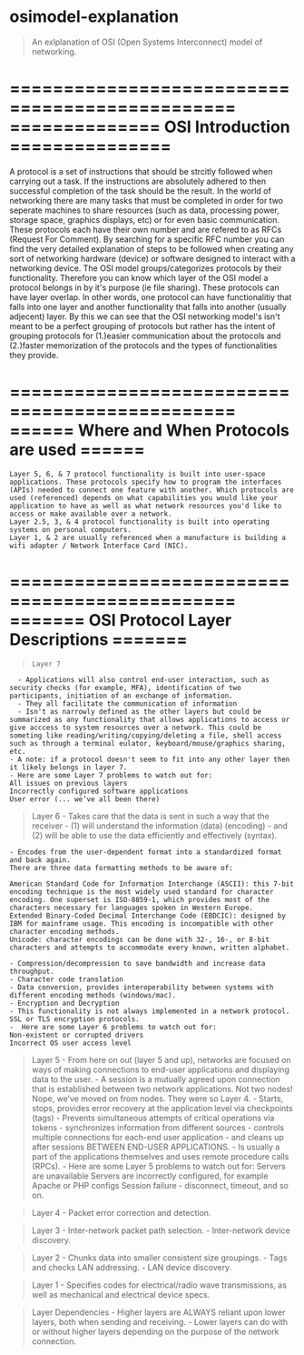 # osimodel-explanation

> An exlplanation of OSI (Open Systems Interconnect) model of networking.


===============================================
============== OSI Introduction ===============
===============================================

A protocol is a set of instructions that should be strcitly followed when carrying out a task. If the instructions are absolutely adhered to then successful completion of the task should be the result. In the world of networking there are many tasks that must be completed in order for two seperate machines to share resources (such as data, processing power, storage space, graphics displays, etc) or for even basic communication. These protocols each have their own number and are refered to as RFCs (Request For Comment). By searching for a specific RFC number you can find the very detailed explanation of steps to be followed when creating any sort of networking hardware (device) or software designed to interact with a networking device.
The OSI model groups/categorizes protocols by their functionality. Therefore you can know which layer of the OSI model a protocol belongs in by it's purpose (ie file sharing). These protocols can have layer overlap. In other words, one protocol can have functionalitiy that falls into one layer and another functionality that falls into another (usually adjecent) layer. By this we can see that the OSI networking model's isn't meant to be a perfect grouping of protocols but rather has the intent of grouping protocols for (1.)easier communication about the protocols and (2.)faster memorization of the protocols and the types of functionalities they provide.


===============================================
====== Where and When Protocols are used ======
===============================================

    Layer 5, 6, & 7 protocol functionality is built into user-space applications. These protocols specify how to program the interfaces (APIs) needed to connect one feature with another. Which protocols are used (referenced) depends on what capabilities you would like your application to have as well as what network resources you'd like to access or make available over a network.
    Layer 2.5, 3, & 4 protocol functionality is built into operating systems on personal computers.
    Layer 1, & 2 are usually referenced when a manufacture is building a wifi adapter / Network Interface Card (NIC). 
  

===============================================
======= OSI Protocol Layer Descriptions =======
===============================================

>     Layer 7 
      - Applications will also control end-user interaction, such as security checks (for example, MFA), identification of two participants, initiation of an exchange of information.
      - They all facilitate the communication of information
      - Isn't as narrowly defined as the other layers but could be summarized as any functionality that allows applications to access or give acccess to system resources over a network. This could be someting like reading/writing/copying/deleting a file, shell access such as through a terminal eulator, keyboard/mouse/graphics sharing, etc. 
    - A note: if a protocol doesn't seem to fit into any other layer then it likely belongs in layer 7.
    - Here are some Layer 7 problems to watch out for:
    All issues on previous layers
    Incorrectly configured software applications
    User error (... we’ve all been there) 

>    Layer 6
    - Takes care that the data is sent in such a way that the receiver 
    - (1)  will understand the information (data) (encoding)
    - and (2) will be able to use the data efficiently and effectively (syntax).

    - Encodes from the user-dependent format into a standardized format and back again.
    There are three data formatting methods to be aware of:

    American Standard Code for Information Interchange (ASCII): this 7-bit encoding technique is the most widely used standard for character encoding. One superset is ISO-8859-1, which provides most of the characters necessary for languages spoken in Western Europe.
    Extended Binary-Coded Decimal Interchange Code (EBDCIC): designed by IBM for mainframe usage. This encoding is incompatible with other character encoding methods.
    Unicode: character encodings can be done with 32-, 16-, or 8-bit characters and attempts to accommodate every known, written alphabet.

    - Compression/decompression to save bandwidth and increase data throughput.
    - Character code translation
    - Data conversion, provides interoperability between systems with different encoding methods (windows/mac).
    - Encryption and Decryption
    - This functionality is not always implemented in a network protocol.
    SSL or TLS encryption protocols.
    -  Here are some Layer 6 problems to watch out for:
    Non-existent or corrupted drivers
    Incorrect OS user access level


 >   Layer 5 
    - From here on out (layer 5 and up), networks are focused on ways of making connections to end-user applications and displaying data to the user.
    - A session is a mutually agreed upon connection that is established between two network applications. Not two nodes! Nope, we’ve moved on from nodes. They were so Layer 4. 
    - Starts, stops, provides error recovery at the application level via checkpoints (tags)
    - Prevents simultaneous attempts of critical operations via tokens
    - synchronizes information from different sources
    - controls multiple connections for each-end user application
    - and cleans up after sessions BETWEEN END-USER APPLICATIONS.
    - Is usually a part of the applications themselves and uses remote procedure calls (RPCs).
    - Here are some Layer 5 problems to watch out for:
    Servers are unavailable
    Servers are incorrectly configured, for example Apache or PHP configs
    Session failure - disconnect, timeout, and so on.

>    Layer 4 
    - Packet error correction and detection.

>    Layer 3 
    - Inter-network packet path selection.
    - Inter-network device discovery.

>    Layer 2 
    - Chunks data into smaller consistent size groupings.
    - Tags and checks LAN addressing.
    - LAN device discovery.

>    Layer 1 
    - Specifies codes for electrical/radio wave transmissions, as well as mechanical and electrical device specs.

>    Layer Dependencies 
    - Higher layers are ALWAYS reliant upon lower layers, both when sending and receiving. 
    -  Lower layers can do with or without higher layers depending on the purpose of the network connection.

